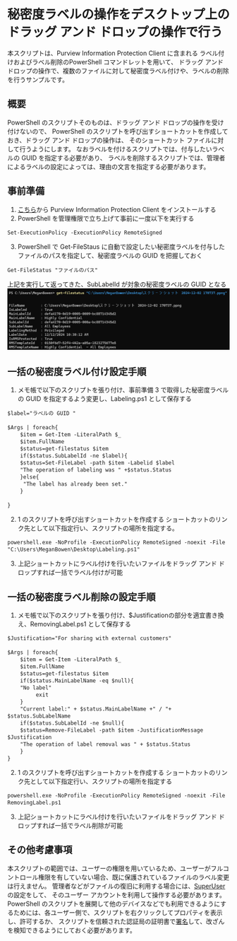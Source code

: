 # 秘密度ラベルの操作をデスクトップ上のドラッグ アンド ドロップの操作で行う
本スクリプトは、Purview Information Protection Client に含まれる
ラベル付けおよびラベル削除のPowerShell コマンドレットを用いて、
ドラッグ アンド ドロップの操作で、複数のファイルに対して秘密度ラベル付けや、ラベルの削除を行うサンプルです。
## 概要
PowerShell のスクリプトそのものは、ドラッグ アンド ドロップの操作を受け付けないので、
PowerShell のスクリプトを呼び出すショートカットを作成しておき、ドラッグ アンド ドロップの操作は、
そのショートカット ファイルに対して行うようにします。
なおラベルを付けるスクリプトでは、付与したいラベルの GUID を指定する必要があり、
ラベルを削除するスクリプトでは、管理者によるラベルの設定によっては、理由の文言を指定する必要があります。

## 事前準備
1. [こちら](https://aka.ms/aipclient)から Purview Information Protection Client をインストールする
2. PowerShell を管理権限で立ち上げて事前に一度以下を実行する
```
Set-ExecutionPolicy -ExecutionPolicy RemoteSigned
```
3. PowerShell で Get-FileStaus に自動で設定したい秘密度ラベルを付与したファイルのパスを指定して、秘密度ラベルの GUID を把握しておく
```
Get-FileStatus "ファイルのパス"
```
上記を実行して返ってきた、SubLabelId が対象の秘密度ラベルの GUID となる
<img src="https://github.com/YoshihiroIchinose/E5Comp/blob/main/img/LabelStatus.png">
## 一括の秘密度ラベル付け設定手順
1. メモ帳で以下のスクリプトを張り付け、事前準備 3 で取得した秘密度ラベルの GUID を指定するよう変更し、Labeling.ps1 として保存する
```
$label="ラベルの GUID "

$Args | foreach{
    $item = Get-Item -LiteralPath $_
    $item.FullName
    $status=get-filestatus $item
    if($status.SubLabelId -ne $label){
	$status=Set-FileLabel -path $item -Labelid $label
	"The operation of labeling was " +$status.Status
    }else{
     "The label has already been set."
    }
    
}
```
2. 1 のスクリプトを呼び出すショートカットを作成する
ショートカットのリンク先として以下指定行い、スクリプトの場所を指定する。
```
powershell.exe -NoProfile -ExecutionPolicy RemoteSigned -noexit -File "C:\Users\MeganBowen\Desktop\Labeling.ps1"
```
3. 上記ショートカットにラベル付けを行いたいファイルをドラッグ アンド ドロップすれば一括でラベル付けが可能

## 一括の秘密度ラベル削除の設定手順
1. メモ帳で以下のスクリプトを張り付け、$Justificationの部分を適宜書き換え、RemovingLabel.ps1 として保存する
```
$Justification="For sharing with external customers"

$Args | foreach{
    $item = Get-Item -LiteralPath $_
    $item.FullName
    $status=get-filestatus $item
    if($status.MainLabelName -eq $null){
	"No label"
         exit
	}
    "Current label:" + $status.MainLabelName +" / "+ $status.SubLabelName
    if($status.SubLabelId -ne $null){
	$status=Remove-FileLabel -path $item -JustificationMessage $Justification
	"The operation of label removal was " + $status.Status
    }
}
```
2. 1 のスクリプトを呼び出すショートカットを作成する
ショートカットのリンク先として以下指定行い、スクリプトの場所を指定する
```
powershell.exe -NoProfile -ExecutionPolicy RemoteSigned -noexit -File RemovingLabel.ps1
```
3. 上記ショートカットにラベル付けを行いたいファイルをドラッグ アンド ドロップすれば一括でラベル削除が可能

## その他考慮事項
本スクリプトの範囲では、ユーザーの権限を用いているため、ユーザーがフルコントロール権限を有していない場合、既に保護されているファイルのラベル変更は行えません。
管理者などがファイルの復旧に利用する場合には、[SuperUser](https://learn.microsoft.com/ja-jp/azure/information-protection/configure-super-users) の設定をして、
そのユーザー アカウントを利用して操作する必要があります。   
PowerShell のスクリプトを展開して他のデバイスなどでも利用できるようにするためには、各ユーザー側で、スクリプトを右クリックしてプロパティを表示し、許可するか、
スクリプトを信頼された認証局の証明書で[署名](https://learn.microsoft.com/ja-jp/powershell/module/microsoft.powershell.core/about/about_signing?view=powershell-7.4)して、改ざんを検知できるようにしておく必要があります。
